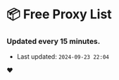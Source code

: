 # :package: Free Proxy List
### Updated every 15 minutes.

- Last updated: `2024-09-23 22:04`

:heart:
